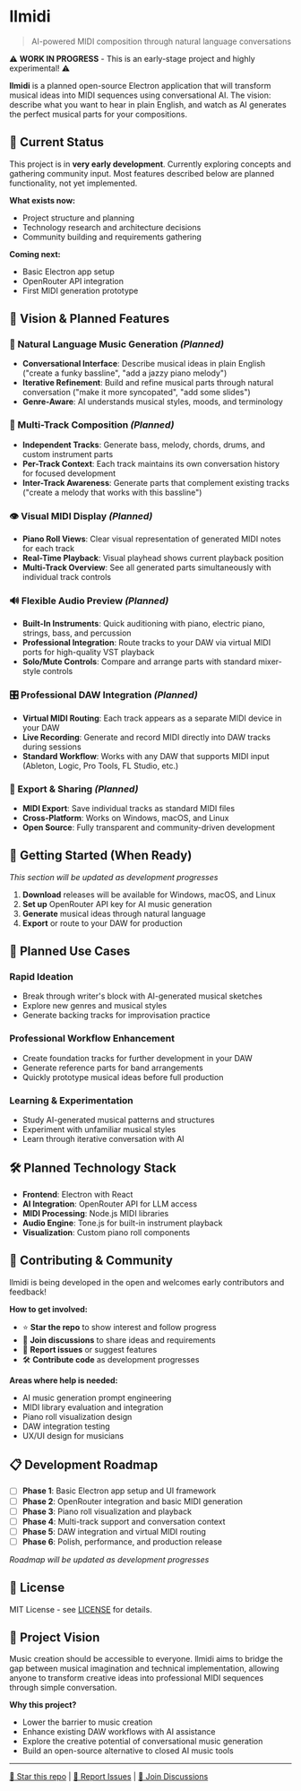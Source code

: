 # llmidi

> AI-powered MIDI composition through natural language conversations

⚠️ **WORK IN PROGRESS** - This is an early-stage project and highly experimental! ⚠️

**llmidi** is a planned open-source Electron application that will transform musical ideas into MIDI sequences using conversational AI. The vision: describe what you want to hear in plain English, and watch as AI generates the perfect musical parts for your compositions.

## 🚧 Current Status

This project is in **very early development**. Currently exploring concepts and gathering community input. Most features described below are planned functionality, not yet implemented.

**What exists now:**
- Project structure and planning
- Technology research and architecture decisions
- Community building and requirements gathering

**Coming next:**
- Basic Electron app setup
- OpenRouter API integration
- First MIDI generation prototype

## 🎯 Vision & Planned Features

### 🎵 Natural Language Music Generation *(Planned)*
- **Conversational Interface**: Describe musical ideas in plain English ("create a funky bassline", "add a jazzy piano melody")
- **Iterative Refinement**: Build and refine musical parts through natural conversation ("make it more syncopated", "add some slides")
- **Genre-Aware**: AI understands musical styles, moods, and terminology

### 🎹 Multi-Track Composition *(Planned)*
- **Independent Tracks**: Generate bass, melody, chords, drums, and custom instrument parts
- **Per-Track Context**: Each track maintains its own conversation history for focused development
- **Inter-Track Awareness**: Generate parts that complement existing tracks ("create a melody that works with this bassline")

### 👁️ Visual MIDI Display *(Planned)*
- **Piano Roll Views**: Clear visual representation of generated MIDI notes for each track
- **Real-Time Playback**: Visual playhead shows current playback position
- **Multi-Track Overview**: See all generated parts simultaneously with individual track controls

### 🔊 Flexible Audio Preview *(Planned)*
- **Built-In Instruments**: Quick auditioning with piano, electric piano, strings, bass, and percussion
- **Professional Integration**: Route tracks to your DAW via virtual MIDI ports for high-quality VST playback
- **Solo/Mute Controls**: Compare and arrange parts with standard mixer-style controls

### 🎛️ Professional DAW Integration *(Planned)*
- **Virtual MIDI Routing**: Each track appears as a separate MIDI device in your DAW
- **Live Recording**: Generate and record MIDI directly into DAW tracks during sessions
- **Standard Workflow**: Works with any DAW that supports MIDI input (Ableton, Logic, Pro Tools, FL Studio, etc.)

### 📁 Export & Sharing *(Planned)*
- **MIDI Export**: Save individual tracks as standard MIDI files
- **Cross-Platform**: Works on Windows, macOS, and Linux
- **Open Source**: Fully transparent and community-driven development

## 🚀 Getting Started (When Ready)

*This section will be updated as development progresses*

1. **Download** releases will be available for Windows, macOS, and Linux
2. **Set up** OpenRouter API key for AI music generation  
3. **Generate** musical ideas through natural language
4. **Export** or route to your DAW for production

## 🎯 Planned Use Cases

### Rapid Ideation
- Break through writer's block with AI-generated musical sketches
- Explore new genres and musical styles
- Generate backing tracks for improvisation practice

### Professional Workflow Enhancement
- Create foundation tracks for further development in your DAW
- Generate reference parts for band arrangements
- Quickly prototype musical ideas before full production

### Learning & Experimentation
- Study AI-generated musical patterns and structures
- Experiment with unfamiliar musical styles
- Learn through iterative conversation with AI

## 🛠️ Planned Technology Stack

- **Frontend**: Electron with React
- **AI Integration**: OpenRouter API for LLM access
- **MIDI Processing**: Node.js MIDI libraries
- **Audio Engine**: Tone.js for built-in instrument playback
- **Visualization**: Custom piano roll components

## 🤝 Contributing & Community

llmidi is being developed in the open and welcomes early contributors and feedback! 

**How to get involved:**
- ⭐ **Star the repo** to show interest and follow progress
- 💬 **Join discussions** to share ideas and requirements
- 🐛 **Report issues** or suggest features
- 🛠️ **Contribute code** as development progresses

**Areas where help is needed:**
- AI music generation prompt engineering
- MIDI library evaluation and integration
- Piano roll visualization design
- DAW integration testing
- UX/UI design for musicians

## 📋 Development Roadmap

- [ ] **Phase 1**: Basic Electron app setup and UI framework
- [ ] **Phase 2**: OpenRouter integration and basic MIDI generation
- [ ] **Phase 3**: Piano roll visualization and playback
- [ ] **Phase 4**: Multi-track support and conversation context
- [ ] **Phase 5**: DAW integration and virtual MIDI routing
- [ ] **Phase 6**: Polish, performance, and production release

*Roadmap will be updated as development progresses*

## 📜 License

MIT License - see [LICENSE](LICENSE) for details.

## 🎼 Project Vision

Music creation should be accessible to everyone. llmidi aims to bridge the gap between musical imagination and technical implementation, allowing anyone to transform creative ideas into professional MIDI sequences through simple conversation.

**Why this project?**
- Lower the barrier to music creation
- Enhance existing DAW workflows with AI assistance
- Explore the creative potential of conversational music generation
- Build an open-source alternative to closed AI music tools

---

[🌟 Star this repo](../../stargazers) | [🐛 Report Issues](../../issues) | [💬 Join Discussions](../../discussions)